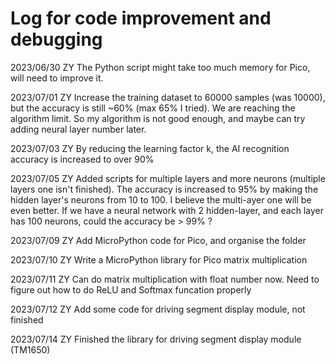 # Log for code improvement and debugging

2023/06/30 ZY
The Python script might take too much memory for Pico, will need to improve it.

2023/07/01 ZY
Increase the training dataset to 60000 samples (was 10000), but the accuracy is still ~60% (max 65% I tried). We are reaching the algorithm limit. So my algorithm is not good enough, and maybe can try adding neural layer number later.

2023/07/03 ZY
By reducing the learning factor k, the AI recognition accuracy is increased to over 90%

2023/07/05 ZY
Added scripts for multiple layers and more neurons (multiple layers one isn't finished). The accuracy is increased to 95% by making the hidden layer's neurons from 10 to 100. I believe the multi-ayer one will be even better. If we have a neural network with 2 hidden-layer, and each layer has 100 neurons, could the accuracy be > 99% ?

2023/07/09 ZY
Add MicroPython code for Pico, and organise the folder

2023/07/10 ZY
Write a MicroPython library for Pico matrix multiplication

2023/07/11 ZY
Can do matrix multiplication with float number now. Need to figure out how to do ReLU and Softmax funcation properly

2023/07/12 ZY
Add some code for driving segment display module, not finished

2023/07/14 ZY
Finished the library for driving segment display module (TM1650)